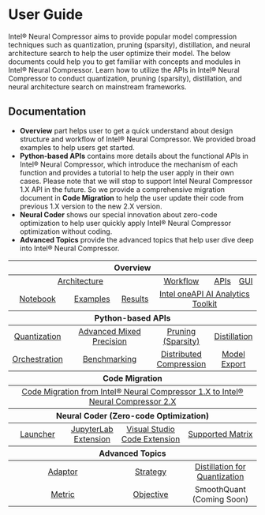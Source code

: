 User Guide
===========================

Intel® Neural Compressor aims to provide popular model compression techniques such as quantization, pruning (sparsity), distillation, and neural architecture search to help the user optimize their model. The below documents could help you to get familiar with concepts and modules in Intel® Neural Compressor. Learn how to utilize the APIs in Intel® Neural Compressor to conduct quantization, pruning (sparsity), distillation, and neural architecture search on mainstream frameworks.

## Documentation

* **Overview** part helps user to get a quick understand about design structure and workflow of Intel® Neural Compressor. We provided broad examples to help users get started.   
* **Python-based APIs** contains more details about the functional APIs in Intel® Neural Compressor, which introduce the mechanism of each function and provides a tutorial to help the user apply in their own cases. Please note that we will stop to support Intel Neural Compressor 1.X API in the future. So we provide a comprehensive migration document in **Code Migration** to help the user update their code from previous 1.X version to the new 2.X version.   
* **Neural Coder** shows our special innovation about zero-code optimization to help user quickly apply Intel® Neural Compressor optimization without coding.  
* **Advanced Topics** provide the advanced topics that help user dive deep into Intel® Neural Compressor.  

<table class="docutils">
  <thead>
  <tr>
    <th colspan="9">Overview</th>
  </tr>
  </thead>
  <tbody>
    <tr>
      <td colspan="4" align="center"><a href="design.md#architecture">Architecture</a></td>
      <td colspan="3" align="center"><a href="design.md#workflow">Workflow</a></td>
      <td colspan="1" align="center"><a href="https://intel.github.io/neural-compressor/latest/docs/source/api-doc/apis.html">APIs</a></td>
      <td colspan="1" align="center"><a href="bench.md">GUI</a></td>
    </tr>
    <tr>
      <td colspan="2" align="center"><a href="/examples/README.md#notebook-examples">Notebook</a></td>
      <td colspan="1" align="center"><a href="/examples/README.md">Examples</a></td>
      <td colspan="1" align="center"><a href="validated_model_list.md">Results</a></td>
      <td colspan="5" align="center"><a href="https://software.intel.com/content/www/us/en/develop/documentation/get-started-with-ai-linux/top.html">Intel oneAPI AI Analytics Toolkit</a></td>
    </tr>
  </tbody>
  <thead>
    <tr>
      <th colspan="9">Python-based APIs</th>
    </tr>
  </thead>
  <tbody>
    <tr>
        <td colspan="2" align="center"><a href="quantization.md">Quantization</a></td>
        <td colspan="3" align="center"><a href="mixed_precision.md">Advanced Mixed Precision</a></td>
        <td colspan="2" align="center"><a href="pruning.md">Pruning (Sparsity)</a></td>
        <td colspan="2" align="center"><a href="distillation.md">Distillation</a></td>
    </tr>
    <tr>
        <td colspan="2" align="center"><a href="orchestration.md">Orchestration</a></td>
        <td colspan="2" align="center"><a href="benchmark.md">Benchmarking</a></td>
        <td colspan="3" align="center"><a href="distributed.md">Distributed Compression</a></td>
        <td colspan="3" align="center"><a href="export.md">Model Export</a></td>
    </tr>
  </tbody>
  <thead>
    <tr>
      <th colspan="9">Code Migration</th>
    </tr>
  </thead>
  <tbody>
    <tr>
        <td colspan="9" align="center"><a href="migration.md">Code Migration from Intel® Neural Compressor 1.X to Intel® Neural Compressor 2.X</a></td>
    </tr>    
  </tbody>
  <thead>
    <tr>
      <th colspan="9">Neural Coder (Zero-code Optimization)</th>
    </tr>
  </thead>
  <tbody>
    <tr>
        <td colspan="1" align="center"><a href="/neural_coder/docs/PythonLauncher.md">Launcher</a></td>
        <td colspan="2" align="center"><a href="/neural_coder/extensions/neural_compressor_ext_lab/README.md">JupyterLab Extension</a></td>
        <td colspan="3" align="center"><a href="/neural_coder/extensions/neural_compressor_ext_vscode/README.md">Visual Studio Code Extension</a></td>
        <td colspan="3" align="center"><a href="/neural_coder/docs/SupportMatrix.md">Supported Matrix</a></td>
    </tr>    
  </tbody>
  <thead>
      <tr>
        <th colspan="9">Advanced Topics</th>
      </tr>
  </thead>
  <tbody>
      <tr>
          <td colspan="3" align="center"><a href="adaptor.md">Adaptor</a></td>
          <td colspan="3" align="center"><a href="tuning_strategies.md">Strategy</a></td>
          <td colspan="3" align="center"><a href="distillation_quantization.md">Distillation for Quantization</a></td>
      </tr>
      <tr>
        <td colspan="3" align="center"><a href="metric.md">Metric</a></td>
        <td colspan="3" align="center"><a href="objective.md">Objective</a></td>
        <td colspan="3" align="center">SmoothQuant (Coming Soon)</td>
      </tr>
  </tbody>
</table>

